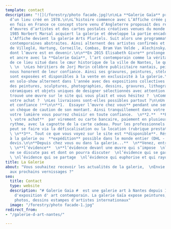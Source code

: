 ```yaml
---
template: contact
description: "![](/forestry/photo facade.jpg)\n\nLa **Galerie Gaïa** prolonge l’esprit
  d’un lieu créé en 1978.\n\nL’histoire commence avec L’Affiche créée pour la première
  en fois en France ce concept store venu d’Angleterre proposait des reproductions
  d’œuvres d’artistes et des cartes postales créatives venues du monde entier.\n\nEn
  1985 Norbert Marsal acquiert la galerie et développe la partie encadrement. En 1999
  L’Affiche devient la galerie Arts Pluriels. Suit alors une programmation d’œuvres
  contemporaines abstraites. Ainsi alternent des artistes confirmés et des expositions
  de Villeglé, Hartung, Corneille, Combas, Bram Van Velde , Alechinsky… et des artistes
  dont l’œuvre est en devenir.\n\n**En 2015 Elisabeth Givre** prolonge l’aventure
  et ancre avec la **Galerie Gaïa**, l’art contemporain comme la véritable empreinte
  de ce lieu situé dans le cœur historique de la ville de Nantes, le quartier Decré.
  \ \n  \nLes héritiers de Jorj Morin célèbre publicitaire nantais, peintre et graveur
  nous honorent de leur confiance. Ainsi ses gravures, peintures, stèles et tapisseries
  sont exposées et disponibles à la vente en exclusivité à la galerie.\n\n6-8 expositions
  en solo-show alternent dans l'année avec des expositions collectives montrant simultanément
  des peintures, sculptures, photographies, dessins, gravures, lithographies, sérigraphies,
  céramiques et objets uniques de designer sélectionnés avec attention.\n\nVous avez
  trouvé une œuvre sur le site qui vous plait et vous hésitez ?  \nComment financer
  votre achat ?  \nLes livraisons sont-elles possibles partout ?\n\nUn crédo : **simplicité
  et confiance !**\n\n**1.  Essayer l’œuvre chez vous** pendant une semaine contre
  un chèque de caution de son montant. Ainsi tranquillement dans votre espace, avec
  votre lumière vous pourrez choisir en toute confiance.  \n**2.**  **Paiement de
  \ votre achat**  par virement ou carte bancaire, paiement en plusieurs fois à votre
  rythme, avec la cagnotte de la carte cadeau. Pour les professionnels le financement
  peut se faire via la défiscalisation ou la location (rubrique prestation - défiscalisation)
  \ \n**3**. Tout ce que vous voyez sur le site est **disponible**. Réservez et passez
  à la galerie ou  **expédition** possible dans le monde entier (DHL - UPS- TNT) sur
  devis.\n\n**Depuis chez vous ou dans la galerie...**  \n**Venez, entrez et découvrez**
  \ \n**l’évidence**  \n**l’évidence devant une œuvre qui s’impose  \nl’évidence qui
  ne se discute pas et dont on pourra discuter  \nl’évidence qui se garde pour soi
  \ \nl’évidence qui se partage  \nl’évidence qui euphorise et qui rayonne**"
title: La Galerie
about: "Vous souhaitez recevoir les actualités de la galerie,  \nEnvie d’être invité
  aux prochains vernissages ?"
seo:
  title: Contact
  type: website
  description: "# Galerie Gaia #  est une galerie art à Nantes depuis 1978 galerie
    d'exposition d' art contemporain. La galerie Gaïa expose peintures, sculptures,
    photos, dessins estampes d'artistes internationaux"
  image: "/forestry/photo facade-1.jpg"
redirect_from:
- "/galerie-d-art-nantes/"

---
```

